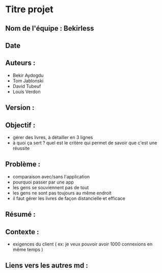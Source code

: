 # Titre projet

## Nom de l'équipe : Bekirless

## Date
## Auteurs : 
- Bekir Aydogdu  
- Tom Jablonski       
- David Tubeuf   
- Louis Verdon   
          
## Version :

## Objectif :
 - gérer des livres, à détailler en 3 lignes  
 - à quoi ça sert ? quel est le critère qui permet de savoir que c'est une réussite  

## Problème :
 - comparaison avec/sans l'application  
 - pourquoi passer par une app  
 - les gens se souviennent pas de tout  
 - les gens ne sont pas toujours au même endroit  
 - il faut gérer les livres de façon distancielle et efficace  

## Résumé :

## Contexte :
 - exigences du client ( ex: je veux pouvoir avoir 1000 connexions en même temps )   

## Liens vers les autres md :
